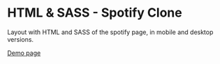 
# HTML & SASS - Spotify Clone

Layout with HTML and SASS of the spotify page, in mobile and desktop versions.

 [Demo page](https://csb-fjj874.netlify.app/)
